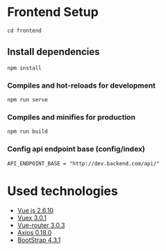 # Frontend Setup

``` 
cd frontend
```

## Install dependencies
```
npm install
```

### Compiles and hot-reloads for development
```
npm run serve
```

### Compiles and minifies for production
```
npm run build
```

### Config api endpoint base (config/index)
```
API_ENDPOINT_BASE = "http://dev.backend.com/api/" 
```


# Used technologies

- [Vue js 2.6.10](https://vuejs.org)
- [Vuex 3.0.1](https://vuex.vuejs.org)
- [Vue-router 3.0.3](https://router.vuejs.org)
- [Axios 0.18.0](https://github.com/axios/axios)
- [BootStrap 4.3.1](https://getbootstrap.com/docs/4.3/getting-started/introduction)
